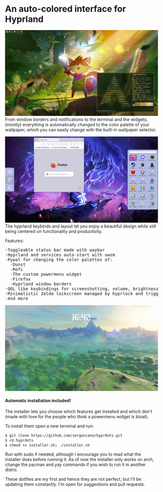 <h1>An auto-colored interface for Hyprland</h1>

![wallpaper](screenshots/wallpaperScreenshot.png)
From window borders and notifications to the terminal and the widgets, (mostly) everything is automatically changed to the color palette of your wallpaper, which you can easily change with the built-in wallpaper selector.

![menus](screenshots/menuScreenshot.png)
The hyprland keybinds and layout let you enjoy a beautiful design while still being centered on functionality and productivity.

Features:
<pre>
·Toggleable status bar made with waybar
·Hyprland and services auto-start with uwsm
·Pywal for changing the color palettes of:
  -Dunst
  -Rofi
  -The custom powermenu widget
  -Firefox
  -Hyprland window borders
·QOL like keybindings for screenshotting, volume, brightness...
·Minimalistic Zelda lockscreen managed by hyprlock and triggered by hypridle
·And more
</pre>

![lockscreen](screenshots/lockscreenScreenshot.png)
<h4>Automatic installation included!</h4>
The installer lets you choose which features get installed and which don't (made with love for the people who think a powermenu widget is bloat).

To install them open a new terminal and run:
```
$ git clone https://github.com/sergoncano/hyprdots.git
$ cd hyprdots
$ chmod +x installer.sh; ./installer.sh
```
Run with sudo if needed, although I encourage you to read what the installer does before running it.
As of now the installer only works on arch, change the pacman and yay commands if you wish to run it in another distro.

These dotfiles are my first and hence they are not perfect, but I'll be updating them constantly.
I'm open for suggestions and pull requests. 
